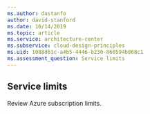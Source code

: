 ```yaml
---
ms.author: dastanfo
author: david-stanford
ms.date: 10/14/2019
ms.topic: article
ms.service: architecture-center
ms.subservice: cloud-design-principles
ms.uid: 1088d61c-a4b5-4446-b230-860594b868c1
ms.assessment_question: Service limits
---
```

## Service limits

Review Azure subscription limits.

